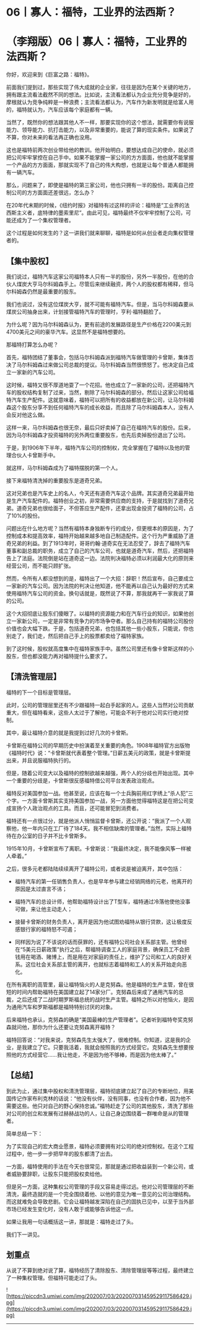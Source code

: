 # 06丨寡人：福特，工业界的法西斯？

# （李翔版）06丨寡人：福特，工业界的法西斯？

你好，欢迎来到《巨富之路：福特》。

前面我们提到过，那些实现了伟大成就的企业家，往往是因为在某个关键的地方，拥有跟主流看法截然不同的想法。比如说，主流看法都认为企业充分竞争是好的，摩根就认为竞争纯粹是一种浪费；主流看法都认为，汽车作为新发明就是给富人用的，福特就认为，汽车应该每个家庭都有一辆。

当然了，既然你的想法跟其他人不一样，那要实现你的这个想法，就需要你有说服能力、领导能力、抗打击能力，以及非常重要的，能说了算的现实条件。如果说了不算，你对未来的看法再正确也没用。

这也是福特前两次创业带给他的教训。他开始明白，要想达成自己的使命，就必须把公司牢牢掌控在自己手中。如果不能掌握一家公司的方方面面，他也就不能掌握一个产品的方方面面，那就实现不了自己的伟大构想，也就是让每个普通人都能拥有一辆汽车。

那么，问题来了，即使是福特的第三家公司，他也只拥有一半的股份。距离自己控制公司的方方面面还差很远，怎么办？

在20年代末期的时候，《纽约时报》对福特有过这样的评论：福特是“工业界的法西斯主义者，底特律的墨索里尼”。由此可见，福特最终不仅牢牢控制了公司，可能还成为了一个集权管理者。

这个过程是如何发生的？这一讲我们就来聊聊，福特是如何从创业者走向集权管理者的。

## 【集中股权】

我们说过，福特汽车这家公司福特本人只有一半的股份，另外一半股份，在他的合伙人煤炭大亨马尔科姆森手上。尽管后来继续融资，两个人的股权都有稀释，但马尔科姆森仍然是最重要的股东。

我们也说过，没有这位煤炭大亨，就不可能有福特汽车。但是，当马尔科姆森要从煤炭公司抽身出来，计划接管福特汽车的管理时，亨利·福特翻脸了。

为什么呢？因为马尔科姆森认为，更有前途的发展路径是生产价格在2200美元到4700美元之间的豪华汽车。这显然不是福特想要的。

那福特打算怎么办呢？

首先，福特团结了董事会，包括马尔科姆森派到福特汽车做管理的卡曾斯，集体否决了马尔科姆森过来做公司总裁的提议。马尔科姆森当然很愤怒了。他决定自己成立一家新的汽车公司。

这时候，福特又很不厚道地耍了一个花招。他也成立了一家新的公司，还把福特汽车的股权结构复制了过来，当然，剔除了马尔科姆森的部分。然后让这家公司给福特汽车生产配件。这就意味着，福特可以把所有的收益都放在新公司，让马尔科姆森这个股东分享不到任何福特汽车的成长收益，而且除了马尔科姆森本人，没有人会反对他这么做。

这样一来，马尔科姆森也很无奈，最后只好卖掉了自己在福特汽车的股份。后来，因为马尔科姆森才投资福特的另外两位重要股东，也先后卖掉股份退出了公司。

于是，到1906年下半年，福特汽车公司的控制权，完全掌握在了福特以及他的管理合伙人卡曾斯手中。

就这样，马尔科姆森成为了福特摆脱的第一个人。

接下来福特清洗掉的重要股东是道奇兄弟。

这对兄弟也是汽车史上的名人，今天还有道奇汽车这个品牌。其实道奇兄弟最开始是生产汽车配件的。福特创业之初，非常需要供应商的支持，于是就找到了道奇兄弟。道奇兄弟也很给面子，不但答应生产配件，还拿出现金投资了福特的公司，占了10%的股份。

问题出在什么地方呢？当然有福特本身独断专行的成分，但更根本的原因是，为了控制成本和提高效率，福特开始越来越多地自己制造配件。这个行为严重威胁了道奇兄弟的利益。到了1913年时，哥哥约翰·道奇实在无法忍受了，辞去了福特汽车董事和副总裁的职务，成立了自己的汽车公司，也就是道奇汽车，然后，还把福特告上了法庭。法院倒是站在道奇这一边。法院判决福特必须以利润最大化的原则来经营公司，而不能只顾扩张。

然而，令所有人都没想到的是，福特出了一个大招：辞职！然后宣布，自己要成立一家新的汽车公司。因为法院的判决让他知道，他不能再以自己认为最好的方式来使用福特汽车公司的资金。换句话就是，既然说了不算，那我就再干一家我说了算的公司。

这个大招彻底让股东们傻眼了。以福特的资源能力和在汽车行业的知识，如果他创立一家新公司，一定是非常有竞争力的市场争夺者。那么自己持有的福特公司股份价值也会大幅下跌。于是，包括道奇兄弟，也包括其他一些小股东，只能说，你也别走了，我们走，然后把自己手上的股票都卖给了福特家族。

到了这时候，股权就高度集中在福特家族手中。虽然公司里还有像卡曾斯这样的小股东，但也都没能力再对福特提什么要求了。

## 【清洗管理层】

福特的下一个目标是管理层。

此时，公司的管理层里还有不少跟福特一起白手起家的人。这些人当然对公司贡献重大，但在福特看来，这些人太过于了解他，可能会不利于他对公司实行绝对控制。

其中，最让福特介意的就是我提到过好几次的卡曾斯。

卡曾斯在福特公司的早期历史中扮演着至关重要的角色。1908年福特官方出版物《福特时代》说：“卡曾斯就代表着整个管理。”日薪五美元的政策，就是卡曾斯提出来，并且说服福特执行的。

但是，随着公司变大以及福特的控制欲越来越强，两个人的分歧也开始出现。其中一个重要的分歧是，卡曾斯很反感福特借公司平台发表政治观点。

福特反对美国参加一战。他甚至说，应该在每一个士兵胸前用红字绣上“杀人犯”三个字。一方面卡曾斯其实支持美国参加一战，另一方面他觉得福特这是在把公司变成宣扬个人政治观点的工具。而且，还可能冒犯到消费者。

福特还有一点很过分，就是他派人悄悄监督卡曾斯，还公开说：“我派了一个人观察他，他一年内只在工厂待了184天。我不相信缺席的管理者。”当然，实际上福特待在办公室的日子并不比卡曾斯多。

1915年10月，卡曾斯宣布了离职。卡曾斯说：“我最终决定，我不能像风筝一样被人牵着。”

之后，很多元老都陆陆续续离开了福特公司，或者说是被迫离开，其中包括：

* 福特汽车的第一任销售负责人，也是早年参与建立经销网络的元老，他离开的原因是太过直言不讳；

* 福特汽车的总设计师，他帮助福特设计出了T型车，福特通过冷落他使他没事可做，来让他主动走人；

* 接替卡曾斯的财务负责人，离开是因为他试图劝福特从银行贷款，这让极度反感银行家的福特怒不可遏；

* 同样因为说了不该说的话而获罪的，还有福特公司社会关系部主管。他曾经在“5美元日薪政策”执行之后，帮福特调查工人的家庭背景，确保员工不会把钱用在喝酒、赌博上，而是用在对家庭的责任上，维护了公司和工人的良好关系。这位社会关系部主管的离开，也就标志着福特和工人的关系开始走向恶化。

在所有离职的高管里，最让福特恼火的人是克努森。他是福特的生产主管，曾在很短的时间内帮助福特在美国建立起了14家分厂。克努森后来成了通用汽车的总裁，之后还成了二战时期罗斯福总统的战时生产主管。福特之所以对他恼火，是因为通用汽车和罗斯福都是福特特别讨厌的对象。

后来福特也承认，克努森的确是“美国最棒的生产管理者”。记者听到福特夸奖克努森就问他，那你为什么还要让克努森离开福特？

福特回答说：“对我来说，克努森先生太强大了，很难控制。你知道，这是我的企业，是我建立了它。只要我活着，我就会按照我的方式经营它。克努森先生想要按照他的方式经营它……我让他走，不是因为他不够棒，而是因为他太棒了。”

## 【总结】

到此为止，通过集中股权和清洗管理层，福特彻底建立起了自己的专断地位，用美国传记作家布利克林的话说：“他没有伙伴，没有同事，也没有合作者，因为他不需要这些。他只对自己的野心保持忠诚。”福特赶走了公司的其他股东，清洗了那些对公司的创立和发展有过赫赫战功的人，让自己身边围绕着一群唯命是从的管理者。

简单总结一下：

为了实现自己的宏大商业愿景，福特必须要拥有对公司的绝对控制权。在这个工程过程中，他一步一步把早年的股东都清了出去。

一方面，福特使用的手法在今天也很常见，那就是通过把收益装到一个新公司，或者威胁要辞职，让股东只能把股权卖给他。

但是另一方面，这种集权公司管理的手段又容易走得过远。他对公司管理层的不断清洗，最终造就的是一个完全围绕着他、以他的意见为唯一意见的公司治理结构。而这就难免会导致悲剧。它会让福特越发深陷在自己的固执已见中，以至于当外部市场已经发生变化时，没有人敢于或能够告诉他这一点。

如果让我用一句话概括这一讲，那就是：福特走过了头。

我们下一讲见。

## 划重点

从说了不算到绝对说了算，福特经历了清除股东、清除管理层等等过程，最终建立了一种集权管理。但福特可能走过了头。

![https://piccdn3.umiwi.com/img/202007/03/202007031459529117586429.jpg](https://piccdn3.umiwi.com/img/202007/03/202007031459529117586429.jpg)

---
